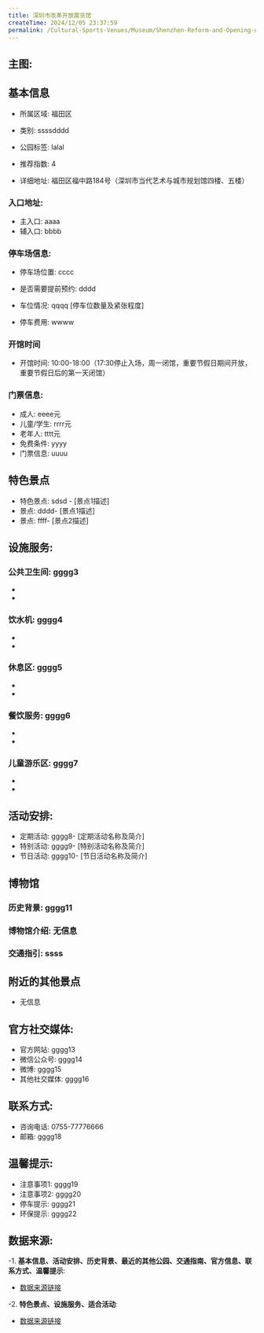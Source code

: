 ```yaml
---
title: 深圳市改革开放展览馆
createTime: 2024/12/05 23:37:59
permalink: /Cultural-Sports-Venues/Museum/Shenzhen-Reform-and-Opening-up-Exhibition-Hall/
---
```


## 主图:
<ImageCard
image="nan"
title= "深圳市改革开放展览馆"
description= ""
date="2024/12/05"
href="/"
author="市文化广电旅游体育局"
/>
## 基本信息

- 所属区域: 福田区

- 类别: ssssdddd

- 公园标签: lalal

- 推荐指数: 4

- 详细地址: 福田区福中路184号（深圳市当代艺术与城市规划馆四楼、五楼）

### 入口地址:
- 主入口: aaaa
- 辅入口: bbbb
### 停车场信息:
- 停车场位置: cccc

- 是否需要提前预约: dddd

- 车位情况: qqqq [停车位数量及紧张程度]

- 停车费用: wwww

### 开馆时间
- 开馆时间: 10:00-18:00（17:30停止入场，周一闭馆，重要节假日期间开放，重要节假日后的第一天闭馆）

### 门票信息:
- 成人: eeee元
- 儿童/学生: rrrr元
- 老年人: tttt元
- 免费条件: yyyy
- 门票信息: uuuu
## 特色景点
- 特色景点: sdsd - [景点1描述]
- 景点: dddd- [景点1描述]
- 景点: ffff- [景点2描述]
## 设施服务:
### 公共卫生间: gggg3
- 
- 
### 饮水机: gggg4
- 
- 
### 休息区: gggg5
- 
- 
### 餐饮服务: gggg6
- 
- 
### 儿童游乐区: gggg7
- 
- 
## 活动安排:
- 定期活动: gggg8- [定期活动名称及简介]
- 特别活动: gggg9- [特别活动名称及简介]
- 节日活动: gggg10- [节日活动名称及简介]
## 博物馆
### 历史背景: gggg11
### 博物馆介绍: 无信息
### 交通指引: ssss

## 附近的其他景点
- 无信息

## 官方社交媒体:
- 官方网站: gggg13
- 微信公众号: gggg14
- 微博: gggg15
- 其他社交媒体: gggg16

## 联系方式:
- 咨询电话: 0755-77776666
- 邮箱: gggg18

## 温馨提示:
- 注意事项1: gggg19
- 注意事项2: gggg20
- 停车提示: gggg21
- 环保提示: gggg22

## 数据来源:
-1. **基本信息、活动安排、历史背景、最近的其他公园、交通指南、官方信息、联系方式、温馨提示**:
- [数据来源链接](http://wtl.sz.gov.cn/ggfw/whl/bwgylb/index.html)

-2. **特色景点、设施服务、适合活动**:
- [数据来源链接](http://wtl.sz.gov.cn/ggfw/whl/bwgylb/index.html)


